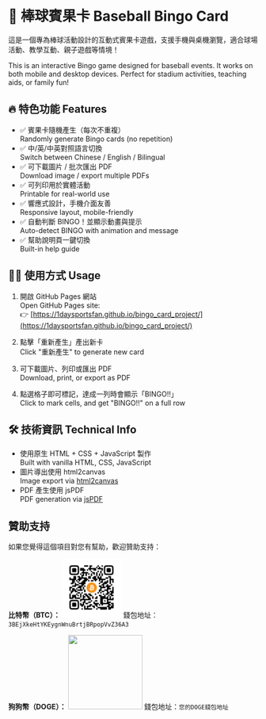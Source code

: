 
# 🎯 棒球賓果卡 Baseball Bingo Card

這是一個專為棒球活動設計的互動式賓果卡遊戲，支援手機與桌機瀏覽，適合球場活動、教學互動、親子遊戲等情境！

This is an interactive Bingo game designed for baseball events. It works on both mobile and desktop devices. Perfect for stadium activities, teaching aids, or family fun!

## 🔥 特色功能 Features

- ✅ 賓果卡隨機產生（每次不重複）  
  Randomly generate Bingo cards (no repetition)
- ✅ 中/英/中英對照語言切換  
  Switch between Chinese / English / Bilingual
- ✅ 可下載圖片 / 批次匯出 PDF  
  Download image / export multiple PDFs
- ✅ 可列印用於實體活動  
  Printable for real-world use
- ✅ 響應式設計，手機介面友善  
  Responsive layout, mobile-friendly
- ✅ 自動判斷 BINGO！並顯示動畫與提示  
  Auto-detect BINGO with animation and message
- ✅ 幫助說明頁一鍵切換  
  Built-in help guide

## 🧑‍💻 使用方式 Usage

1. 開啟 GitHub Pages 網站  
   Open GitHub Pages site:  
   👉 [https://1daysportsfan.github.io/bingo_card_project/](https://1daysportsfan.github.io/bingo_card_project/)

2. 點擊「重新產生」產出新卡  
   Click "重新產生" to generate new card

3. 可下載圖片、列印或匯出 PDF  
   Download, print, or export as PDF

4. 點選格子即可標記，達成一列時會顯示「BINGO!!」  
   Click to mark cells, and get "BINGO!!" on a full row

## 🛠 技術資訊 Technical Info

- 使用原生 HTML + CSS + JavaScript 製作  
  Built with vanilla HTML, CSS, JavaScript
- 圖片導出使用 html2canvas  
  Image export via [html2canvas](https://html2canvas.hertzen.com/)
- PDF 產生使用 jsPDF  
  PDF generation via [jsPDF](https://github.com/parallax/jsPDF)

## 贊助支持

如果您覺得這個項目對您有幫助，歡迎贊助支持：

**比特幣（BTC）：**
<img src="images/btc_qr.png" width="120" height="120">
錢包地址：`3BEjXkeHtYKEygnWnuBrtjBRpopVvZ36A3`

**狗狗幣（DOGE）：**
<img src="images/doge_qr.png" width="150" height="150">
錢包地址：`您的DOGE錢包地址`
